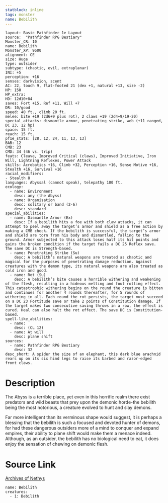 ```yaml
---
statblock: inline
tags: monster
name: Bebilith
---
```

```statblock
layout: Basic Pathfinder 1e Layout
source:  "Pathfinder RPG Bestiary"
Monster_CR: 10
name: Bebilith
Monster_XP: 9600
alignment: CE
size: Huge
type: outsider
subtype: (chaotic, evil, extraplanar)
INI: +5
perception: +16
senses: darkvision, scent
AC: 22, touch 9, flat-footed 21 (dex +1, natural +13, size -2)
HP: 150
HP_extra: 
HD: 12d10+84
saves: Fort +15, Ref +11, Will +7
DR: 10/good
speed: 40 ft., climb 20 ft.
melee: bite +19 (2d6+9 plus rot), 2 claws +19 (2d4+9/19-20)
special_attacks: dismantle armor, penetrating strike, web (+11 ranged, DC 23, 12 hp)
space: 15 ft.
reach: 15 ft.
pf1e_stats: [28, 12, 24, 11, 13, 13]
BAB: 12
CMB: 23
CMD: 34 (46 vs. trip)
feats: Cleave, Improved Critical (claws), Improved Initiative, Iron Will, Lightning Reflexes, Power Attack
skills: Acrobatics +16, Climb +32, Perception +16, Sense Motive +16, Stealth +16, Survival +16
racial_modifiers:
- Stealth 8
languages: Abyssal (cannot speak), telepathy 100 ft.
ecology:
  - name: Environment
    desc: any (the Abyss)
  - name: Organisation
    desc: solitary or band (2-6)
    desc: standard
special_abilities:
  - name: Dismantle Armor (Ex)
    desc: If a bebilith hits a foe with both claw attacks, it can attempt to peel away the target’s armor and shield as a free action by making a CMB check. If the bebilith is successful, the target’s armor and shield are torn from his body and dismantled, falling to the ground. Armor subjected to this attack loses half its hit points and gains the broken condition if the target fails a DC 25 Reflex save. The save DC is Strength-based.
  - name: Penetrating Strike (Su)
    desc: A bebilith’s natural weapons are treated as chaotic and magical for the purposes of penetrating damage reduction. Against creatures with the demon type, its natural weapons are also treated as cold iron and good.
  - name: Rot (Su)
    desc: A bebilith’s bite causes a horrible withering and weakening of the flesh, resulting in a hideous melting and foul rotting effect. This catastrophic withering begins on the round the creature is bitten and continues for another 4 rounds thereafter, for 5 rounds of withering in all. Each round the rot persists, the target must succeed on a DC 23 Fortitude save or take 2 points of Constitution damage. If the target makes two consecutive saving throws in a row, the effect is cured. Heal can also halt the rot effect. The save DC is Constitution-based.
spell-like_abilities:
  - name:
    desc: (CL 12)
  - name: At will
    desc: plane shift
sources:
  - name: Pathfinder RPG Bestiary
    desc: 32
desc_short: A spider the size of an elephant, this dark blue arachnid rears up on its six hind legs to raise its barbed and razor-edged front claws.
```
# Description
The Abyss is a terrible place, yet even in this horrific realm there exist predators and wild beasts that prey upon the demonic horde-the bebilith being the most notorious, a creature evolved to hunt and slay demons.

Far more intelligent than its verminous shape would suggest, it is perhaps a blessing that the bebilith is such a focused and devoted hunter of demons, for had these dangerous outsiders more of a mind to conquer and expand empires, their ability to plane shift would make them a menace indeed. Although, as an outsider, the bebilith has no biological need to eat, it does enjoy the sensation of chewing on demonic flesh.
# Source Link
[Archives of Nethys](https://aonprd.com/MonsterDisplay.aspx?ItemName=Bebilith)
```encounter-table
name: Bebilith
creatures:
  - 1: Bebilith
```
